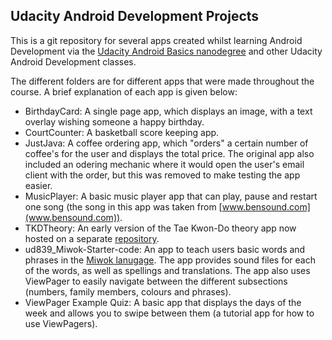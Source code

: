 ## Udacity Android Development Projects

This is a git repository for several apps created whilst learning Android Development via the [Udacity Android Basics nanodegree](https://eu.udacity.com/course/android-basics-nanodegree-by-google--nd803) and other Udacity Android Development classes.

The different folders are for different apps that were made throughout the course. A brief explanation of each app is given below:

- BirthdayCard: A single page app, which displays an image, with a text overlay wishing someone a happy birthday.
- CourtCounter: A basketball score keeping app.
- JustJava: A coffee ordering app, which "orders" a certain number of coffee's for the user and displays the total price. The original app also included an odering mechanic where it would open the user's email client with the order, but this was removed to make testing the app easier.
- MusicPlayer: A basic music player app that can play, pause and restart one song (the song in this app was taken from [www.bensound.com](www.bensound.com)).
- TKDTheory: An early version of the Tae Kwon-Do theory app now hosted on a separate [repository](https://github.com/PianoManDanDan/TKD-Theory-App).
- ud839_Miwok-Starter-code: An app to teach users basic words and phrases in the [Miwok lanugage](https://wikipedia.org/wiki/Miwok). The app provides sound files for each of the words, as well as spellings and translations. The app also uses ViewPager to easily navigate between the different subsections (numbers, family members, colours and phrases).
- ViewPager Example Quiz: A basic app that displays the days of the week and allows you to swipe between them (a tutorial app for how to use ViewPagers).